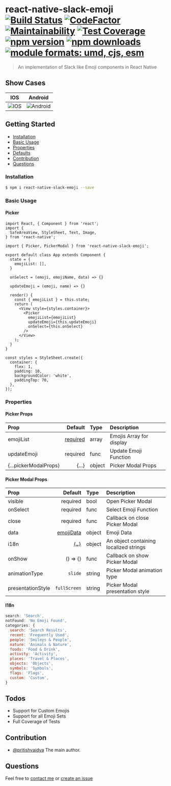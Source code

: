 # react-native-slack-emoji [![Build Status](https://travis-ci.com/pritishvaidya/react-native-slack-emoji.svg?branch=master)](https://travis-ci.com/pritishvaidya/react-native-slack-emoji) [![CodeFactor](https://www.codefactor.io/repository/github/pritishvaidya/react-native-slack-emoji/badge)](https://www.codefactor.io/repository/github/pritishvaidya/react-native-slack-emoji) [![Maintainability](https://api.codeclimate.com/v1/badges/4b0fce605acaf1141431/maintainability)](https://codeclimate.com/github/pritishvaidya/react-native-slack-emoji/maintainability) [![Test Coverage](https://api.codeclimate.com/v1/badges/4b0fce605acaf1141431/test_coverage)](https://codeclimate.com/github/pritishvaidya/react-native-slack-emoji/test_coverage) [![npm version](https://badge.fury.io/js/react-native-slack-emoji.svg)](https://badge.fury.io/js/react-native-slack-emoji) [![npm downloads](https://img.shields.io/npm/dt/react-native-slack-emoji.svg)](https://npm-stat.com/charts.html?package=react-native-slack-emoji&from=2018-02-17&to=2018-12-28) <a href="https://github.com/pritishvaidya/react-native-slack-emoji/blob/master/README.md"><img src="https://img.shields.io/badge/module%20formats-umd%2C%20cjs%2C%20esm-green.svg" alt="module formats: umd, cjs, esm"></a>
> An implementation of Slack like Emoji components in React Native

## Show Cases
IOS            |  Android
:-------------------------:|:-------------------------:
![IOS](https://media.giphy.com/media/1n6exPh4zE2ylApACF/giphy.gif)  |  ![Android](https://media.giphy.com/media/YlkQZBNANgBaPxyodO/giphy.gif)

## Getting Started

- [Installation](#installation)
- [Basic Usage](#basic-usage)
- [Properties](#properties)
- [Defaults](#defaults)
- [Contribution](#contribution)
- [Questions](#questions)

### Installation

```bash
$ npm i react-native-slack-emoji --save
```

### Basic Usage
#### Picker
```
import React, { Component } from 'react';
import {
  SafeAreaView, StyleSheet, Text, Image,
} from 'react-native';

import { Picker, PickerModal } from 'react-native-slack-emoji';

export default class App extends Component {
  state = {
    emojiList: [],
  }

  onSelect = (emoji, emojiName, data) => {}

  updateEmoji = (emoji, name) => {}

  render() {
    const { emojiList } = this.state;
    return (
      <View style={styles.container}>
        <Picker
          emojiList={emojiList}
          updateEmoji={this.updateEmoji}
          onSelect={this.onSelect}
        />
      </View>
    );
  }
}

const styles = StyleSheet.create({
  container: {
    flex: 1,
    padding: 10,
    backgroundColor: 'white',
    paddingTop: 70,
  },
});
```

### Properties
#### Picker Props
| Prop  | Default  | Type | Description |
| :------------ |---------------:| :---------------| :-----|
| emojiList | [required](#emojiList) | array | Emojis Array for display |
| updateEmoji | required | func | Update Emoji Function |
| {...pickerModalProps} | {...} | object | Picker Modal Props |

#### Picker Modal Props
| Prop  | Default  | Type | Description |
| :------------ |---------------:| :---------------| :-----|
| visible | required | bool | Open Picker Modal |
| onSelect | required | func | Select Emoji Function |
| close | required | func | Callback on close Picker Modal |
| data | [emojiData](#defaults) | object | Emoji Data |
| i18n | [`{…}`](#i18n) | object | An object containing localized strings |
| onShow | () => {} | func | Callback on show Picker Modal |
| animationType | `slide` | string | Picker Modal animation type |
| presentationStyle | `fullScreen` | string | Picker Modal presentation style |

#### I18n
```js
search: 'Search',
notFound: 'No Emoji Found',
categories: {
  search: 'Search Results',
  recent: 'Frequently Used',
  people: 'Smileys & People',
  nature: 'Animals & Nature',
  foods: 'Food & Drink',
  activity: 'Activity',
  places: 'Travel & Places',
  objects: 'Objects',
  symbols: 'Symbols',
  flags: 'Flags',
  custom: 'Custom',
}
```

## Todos
- Support for Custom Emojis
- Support for all Emoji Sets
- Full Coverage of Tests

## Contribution

- [@pritishvaidya](mailto:pritishvaidya94@gmail.com) The main author.

## Questions

Feel free to [contact me](mailto:pritishvaidya94@gmail.com) or [create an issue](https://github.com/pritishvaidya/react-native-slack-emoji/issues/new)
